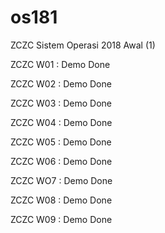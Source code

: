 # os181

ZCZC Sistem Operasi 2018 Awal (1)

ZCZC W01 : Demo Done

ZCZC W02 : Demo Done

ZCZC W03 : Demo Done

ZCZC W04 : Demo Done

ZCZC W05 : Demo Done

ZCZC W06 : Demo Done

ZCZC WO7 : Demo Done

ZCZC W08 : Demo Done

ZCZC W09 : Demo Done
